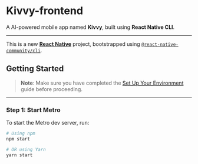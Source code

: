 # Kivvy-frontend

A AI-powered mobile app named **Kivvy**, built using **React Native CLI**.

---

This is a new [**React Native**](https://reactnative.dev) project, bootstrapped using [`@react-native-community/cli`](https://github.com/react-native-community/cli).

## Getting Started

> **Note**: Make sure you have completed the [Set Up Your Environment](https://reactnative.dev/docs/set-up-your-environment) guide before proceeding.

---

### Step 1: Start Metro

To start the Metro dev server, run:

```sh
# Using npm
npm start

# OR using Yarn
yarn start
